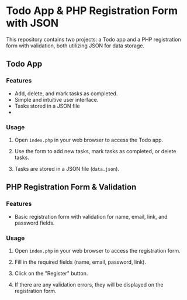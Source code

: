 # Todo App & PHP Registration Form with JSON

This repository contains two projects: a Todo app and a PHP registration form with validation, both utilizing JSON for data storage.

## Todo App

### Features

- Add, delete, and mark tasks as completed.
- Simple and intuitive user interface.
- Tasks stored in a JSON file
- 
### Usage

1. Open `index.php` in your web browser to access the Todo app.

2. Use the form to add new tasks, mark tasks as completed, or delete tasks.

3. Tasks are stored in a JSON file (`data.json`).


## PHP Registration Form & Validation

### Features

- Basic registration form with validation for name, email, link, and password fields.


### Usage

1. Open `index.php` in your web browser to access the registration form.

2. Fill in the required fields (name, email, password, link).

3. Click on the "Register" button.

4. If there are any validation errors, they will be displayed on the registration form.
